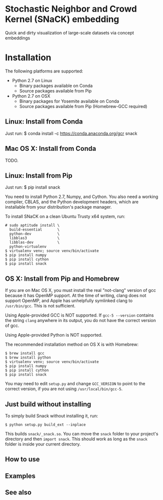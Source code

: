 Stochastic Neighbor and Crowd Kernel (SNaCK) embedding
======================================================
Quick and dirty visualization of large-scale datasets via concept embeddings

Installation
============
The following platforms are supported:
- Python 2.7 on Linux
   - Binary packages available on Conda
   - Source packages available from Pip
- Python 2.7 on OSX
   - Binary packages for Yosemite available on Conda
   - Source packages available from Pip (Homebrew-GCC required)

Linux: Install from Conda
-------------------------
Just run:
    $ conda install -c https://conda.anaconda.org/gcr snack

Mac OS X: Install from Conda
----------------------------
TODO.

Linux: Install from Pip
-----------------------
Just run:
    $ pip install snack

You need to install Python 2.7, Numpy, and Cython. You also need a
working compiler, CBLAS, and the Python development headers, which are
installable from your distribution's package manager.

To install SNaCK on a clean Ubuntu Trusty x64 system, run:

    # sudo aptitude install \
      build-essential       \
      python-dev            \
      libblas3              \
      libblas-dev           \
      python-virtualenv
    $ virtualenv venv; source venv/bin/activate
    $ pip install numpy
    $ pip install cython
    $ pip install snack

OS X: Install from Pip and Homebrew
-----------------------------------
If you are on Mac OS X, you must install the real "not-clang" version
of gcc because it has OpenMP support. At the time of writing, clang
does not support OpenMP, and Apple has unhelpfully symlinked clang to
`/usr/bin/gcc`. This is not sufficient.

Using Apple-provided GCC is NOT supported. If `gcc-5 --version`
contains the string `clang` anywhere in its output, you do not have
the correct version of gcc.

Using Apple-provided Python is NOT supported.

The recommended installation method on OS X is with Homebrew:

    $ brew install gcc
    $ brew install python
    $ virtualenv venv; source venv/bin/activate
    $ pip install numpy
    $ pip install cython
    $ pip install snack

You may need to edit `setup.py` and change `GCC_VERSION` to point to
the correct version, if you are not using `/usr/local/bin/gcc-5`.


Just build without installing
-----------------------------

To simply build Snack without installing it, run:

    $ python setup.py build_ext --inplace

This builds `snack/_snack.so`. You can move the `snack` folder to your
project's directory and then `import snack`. This should work as long
as the `snack` folder is inside your current directory.

How to use
----------

Examples
--------

See also
--------
